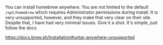 You can install homebrew anywhere. You are not limited to the default `/opt/homebrew` which requires Administrator permissions during install. It is very unsupported, however, and they make that very clear on their site. Despite that, I have had very minimal issues. Give it a shot. It's simple, just follow the docs

https://docs.brew.sh/Installation#untar-anywhere-unsupported
